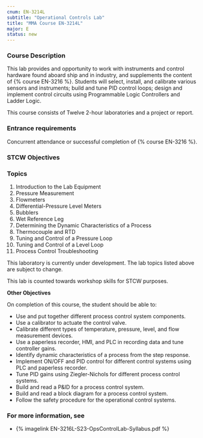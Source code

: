 ```yaml
---
cnum: EN-3214L
subtitle: "Operational Controls Lab"
title: "MMA Course EN-3214L"
major: E
status: new
---
```


### Course Description

This lab provides and opportunity to work with instruments and control
hardware found aboard ship and in industry, and supplements the
content of {% course EN-3216  %}. Students will select, install, and calibrate various
sensors and instruments; build and tune PID control loops; design and
implement control circuits using Programmable Logic Controllers and
Ladder Logic.


This course consists of Twelve 2-hour laboratories and a project or report.

### Entrance requirements

Concurrent attendance or successful completion of {% course EN-3216 %}.

### STCW Objectives



### Topics

1. Introduction to the Lab Equipment
1. Pressure Measurement
1. Flowmeters
1. Differential-Pressure Level Meters
1. Bubblers
1. Wet Reference Leg
1. Determining the Dynamic Characteristics of a Process
1. Thermocouple and RTD
1. Tuning and Control of a Pressure Loop
1. Tuning and Control of a Level Loop
1. Process Control Troubleshooting

This laboratory is currently under development.  The lab topics listed above are subject to change.

This lab is counted towards workshop skills for STCW purposes.


**Other Objectives**

On completion of this course, the student should be able to:

* Use and put together different process control system components.
* Use a calibrator to actuate the control valve.
* Calibrate different types of temperature, pressure, level, and flow measurement devices.
* Use a paperless recorder, HMI, and PLC in recording data and tune controller gains.
* Identify dynamic characteristics of a process from the step response.
* Implement ON/OFF and PID control for different control systems using PLC and paperless recorder.
* Tune PID gains using Ziegler-Nichols for different process control systems.
* Build and read a P&ID for a process control system.
* Build and read a block diagram for a process control system.
* Follow the safety procedure for the operational control systems.


### For more information, see 

* {% imagelink EN-3216L-S23-OpsControlLab-Syllabus.pdf %} 



